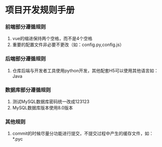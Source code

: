 # 项目开发规则手册
### 前端部分遵循规则
1. vue的缩进保持两个空格，而不是4个空格
2. 重要的配置文件非必要不更改（如：config.py,config.js）

### 后端部分遵循规则
1. 仓库后端与开发者工具使用python开发，其他配套H5可以使用其他语言如：Java

### 数据库部分遵循规则
1. 测试MySQL数据库密码统一改成123123
2. MySQL数据库版本使用8.0版本

### 其他规则
1. commit的时候尽量分功能进行提交，不提交过程中产生的缓存文件，如：*.pyc
